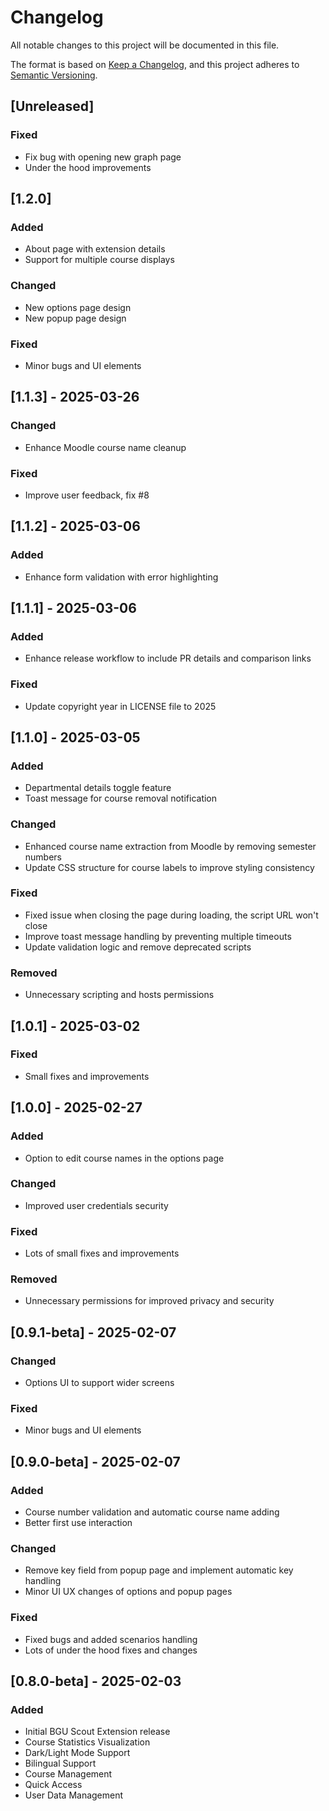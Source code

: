 # Changelog

All notable changes to this project will be documented in this file.

The format is based on [Keep a Changelog](https://keepachangelog.com/en/1.0.0/),
and this project adheres to [Semantic Versioning](https://semver.org/spec/v2.0.0.html).

## [Unreleased]

### Fixed
- Fix bug with opening new graph page
- Under the hood improvements


## [1.2.0]

### Added
- About page with extension details
- Support for multiple course displays

### Changed
- New options page design
- New popup page design

### Fixed
- Minor bugs and UI elements

## [1.1.3] - 2025-03-26

### Changed
- Enhance Moodle course name cleanup

### Fixed
- Improve user feedback, fix #8

## [1.1.2] - 2025-03-06

### Added
- Enhance form validation with error highlighting

## [1.1.1] - 2025-03-06

### Added
- Enhance release workflow to include PR details and comparison links

### Fixed
- Update copyright year in LICENSE file to 2025

## [1.1.0] - 2025-03-05

### Added
- Departmental details toggle feature
- Toast message for course removal notification

### Changed
- Enhanced course name extraction from Moodle by removing semester numbers
- Update CSS structure for course labels to improve styling consistency

### Fixed
- Fixed issue when closing the page during loading, the script URL won't close
- Improve toast message handling by preventing multiple timeouts
- Update validation logic and remove deprecated scripts

### Removed
- Unnecessary scripting and hosts permissions

## [1.0.1] - 2025-03-02

### Fixed
- Small fixes and improvements

## [1.0.0] - 2025-02-27

### Added
- Option to edit course names in the options page

### Changed
- Improved user credentials security

### Fixed
- Lots of small fixes and improvements

### Removed
- Unnecessary permissions for improved privacy and security

## [0.9.1-beta] - 2025-02-07

### Changed
- Options UI to support wider screens

### Fixed
- Minor bugs and UI elements

## [0.9.0-beta] - 2025-02-07

### Added
- Course number validation and automatic course name adding
- Better first use interaction

### Changed
- Remove key field from popup page and implement automatic key handling
- Minor UI UX changes of options and popup pages

### Fixed
- Fixed bugs and added scenarios handling
- Lots of under the hood fixes and changes

## [0.8.0-beta] - 2025-02-03

### Added
- Initial BGU Scout Extension release
- Course Statistics Visualization
- Dark/Light Mode Support
- Bilingual Support
- Course Management
- Quick Access
- User Data Management
